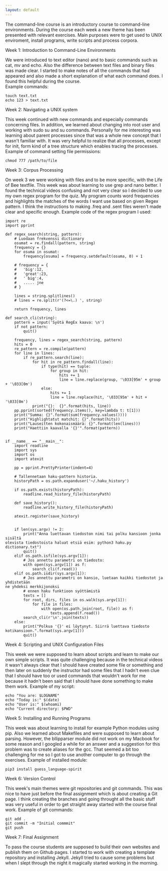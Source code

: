 ```yaml
---
layout: default
---
```


The command-line course is an introductory course to command-line environments. During the 
course each week a new theme has been presented with relevant exercises. Main purposes were 
to get used to UNIX enviroment, install programs, write scripts and process corpora.

Week 1: Introduction to Command-Line Environments

We were introduced to text editor (nano) and to basic commands such as cat, mv and echo. Also 
the difference between text files and binary files was made clear. I started to make notes of 
all the commands that had appeared and also made a short explanation of what each command does. 
I found this helpful during the course.  
Example commands:
```
touch text.txt
echo 123 > text.txt
```

Week 2: Navigating a UNIX system

This week continued with new commands and especially commands concerning files. In addition, 
we learned about changing into root user and working with sudo su and su commands. Personally 
for me interesting was learning about parent processes since that was a whole new concept that I 
wasn't familiar with. It was very helpful to realize that all processes, except for init, form 
kind of a tree structure which enables tracing the processes.
Example of command setting file permissions:
```
chmod 777 /path/to/file
```

Week 3: Corpus Processing

On week 3 we were working with files and to be more specific, with the Life of Bee textfile. 
This week was about learning to use grep and nano better. I found the technical videos confusing 
and not very clear so I decided to use my own regex program for the quiz. My program counts word 
frequencies and highlights the matches of the words I want use based on given Regex pattern. I 
think the instructions to making .freq and .sent files weren't made clear and specific enough. 
Example code of the regex program I used:
```
import re
import pprint

def regex_search(string, pattern):
	# Luodaan frekvenssi dictionary
	osumat = re.findall(pattern, string)
	frequency = {}
	for osuma in osumat:
		frequency[osuma] = frequency.setdefault(osuma, 0) + 1

	# frequency = {
	# 	'big':12,
	# 	'great':23,
	# 	' big':4,
	# 	..... jne
	# }

	lines = string.splitlines()
	# lines = re.split(r'(?<=\.) ', string)

	return frequency, lines	

def search_cli(string):
	pattern = input('Syötä RegEx kaava: \n')
	if not pattern:
		quit()

	frequency, lines = regex_search(string, pattern)
	hits = 0
	re_pattern = re.compile(pattern)
	for line in lines:
		if re_pattern.search(line):
			for hit in re_pattern.findall(line):
				if type(hit) == tuple:
					for group in hit:
						hits += 1
						line = line.replace(group, '\033[95m' + group 
+ '\033[0m')
				else:
					hits += 1
					line = line.replace(hit, '\033[95m' + hit + '\033[0m')
			print("{}:  {}".format(hits, line))
	pp.pprint(sorted(frequency.items(), key=lambda t: t[1]))
	print("Summa: {}".format(sum(frequency.values())))
	print("Highlightatut matchit: {}".format(hits))
	print("Lauseitten kokonaismäärä: {}".format(len(lines)))
	print("Haettiin kaavalla '{}'".format(pattern))


if __name__ == "__main__":
	import readline
	import sys
	import os
	import atexit

	pp = pprint.PrettyPrinter(indent=4)

	# Tallennetaan haku-pattern historia.
	historyPath = os.path.expanduser('~/.haku_history')

	if os.path.exists(historyPath):
		readline.read_history_file(historyPath)

	def save_history():
		readline.write_history_file(historyPath)

	atexit.register(save_history)


	if len(sys.argv) != 2:
		print("Anna luettavan tiedoston nimi tai polku kansioon jonka sisältä 
olevista tiedostoista haluat etsiä esim: python3 haku.py dictionary.txt")
		quit()
	elif os.path.isfile(sys.argv[1]):
		# Jos annettu parametri on tiedosto:
		with open(sys.argv[1]) as f:
			search_cli(f.read())
	elif os.path.isdir(sys.argv[1]):
		# Jos annettu parametri on kansio, luetaan kaikki tiedostot ja yhdistetään 
ne yhdeksi merkkijonoksi
		# ennen haku funktioon syöttämistä
		texts = []
		for root, dirs, files in os.walk(sys.argv[1]):
			for file in files:
				with open(os.path.join(root, file)) as f:
					texts.append(f.read())
		search_cli(r'\n'.join(texts))
	else:
		print("Polkua '{}' ei löytynyt. Siirrä luettava tiedosto 
kotikansioon.".format(sys.argv[1]))
		quit()
```

Week 4: Scripting and UNIX Configuration Files

This week we were supposed to learn about scripts and learn to make our own simple scripts. It 
was quite challenging because in the technical videos it wasn't always clear that I should have 
created some file or something and then later on suddenly the instructor had some files that I
hadn't even clue that I should have too or used commands that wouldn't work for me because it 
hadn't been said that I should have done something to make them work. 
Example of my script: 
```
echo "You are: $LOGNAME"
echo "Today is:" $(date)
echo "User is:" $(whoami)
echo "Current directory: $PWD"
``` 

Week 5: Installing and Running Programs

This week was about learning to install for example Python modules using pip. Also we learned 
about Makefiles and were supposed to learn about parsing. However, the bllipparser module did 
not work on my Macbook for some reason and I googled a while for an answer and a suggestion for 
this problem was to create aliases for the gcc. That seemed a bit too challenging for me so I 
got to use another computer to go through the exercises.
Example of installed module:
```
pip3 install guess_language-spirit
```


Week 6: Version Control

This week's main themes were git repositories and git commands. This was nice to have just 
before the final assignment which is about creating a Git page. I think creating the branches 
and going throught all the basic stuff was very useful in order to get straight away started 
with the course final work. 
Example of git commands:
```
git add .
git commit -m "Initial commmit"
git push
```

Week 7: Final Assignment

To pass the course students are supposed to build their own websites and publish them on Github 
pages. I started to work with creating a template repository and installing Jekyll. Jekyll tried 
to cause some problems but when I slept through the night it magically started working in the 
morning. 
